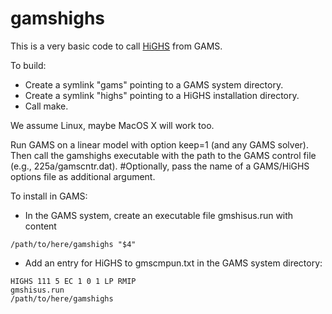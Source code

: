# gamshighs

This is a very basic code to call [HiGHS](https://github.com/ERGO-Code/HiGHS) from GAMS.

To build:
- Create a symlink "gams" pointing to a GAMS system directory.
- Create a symlink "highs" pointing to a HiGHS installation directory.
- Call make.

We assume Linux, maybe MacOS X will work too.

Run GAMS on a linear model with option keep=1 (and any GAMS solver).
Then call the gamshighs executable with the path to the GAMS control file (e.g., 225a/gamscntr.dat).
#Optionally, pass the name of a GAMS/HiGHS options file as additional argument.


To install in GAMS:
- In the GAMS system, create an executable file gmshisus.run with content
```
/path/to/here/gamshighs "$4"
```
- Add an entry for HiGHS to gmscmpun.txt in the GAMS system directory:
```
HIGHS 111 5 EC 1 0 1 LP RMIP
gmshisus.run
/path/to/here/gamshighs
```
